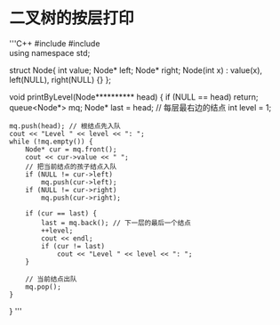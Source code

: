 # 二叉树的按层打印
'''C++
#include <iostream>
#include <queue>	
using namespace std;

struct Node{
	int value;
	Node* left;
	Node* right;
	Node(int x) : value(x), left(NULL), right(NULL) {}
};

void printByLevel(Node********** head) {
	if (NULL == head)
		return;
	queue<Node*> mq;
	Node* last = head; // 每层最右边的结点
	int level = 1;

	mq.push(head); // 根结点先入队
	cout << "Level " << level << ": ";
	while (!mq.empty()) {
		Node* cur = mq.front();
		cout << cur->value << " ";
		// 把当前结点的孩子结点入队
		if (NULL != cur->left)
			mq.push(cur->left);
		if (NULL != cur->right)
			mq.push(cur->right);

		if (cur == last) {
			last = mq.back(); // 下一层的最后一个结点
			++level;
			cout << endl;
			if (cur != last)
				cout << "Level " << level << ": ";
		}

		// 当前结点出队
		mq.pop();
	}
}
'''
